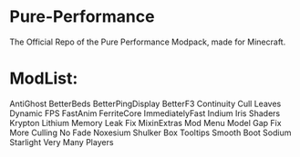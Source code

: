 # Pure-Performance
The Official Repo of the Pure Performance Modpack, made for Minecraft.

# ModList:
AntiGhost
BetterBeds
BetterPingDisplay
BetterF3
Continuity
Cull Leaves
Dynamic FPS
FastAnim
FerriteCore
ImmediatelyFast
Indium
Iris Shaders
Krypton
Lithium
Memory Leak Fix
MixinExtras
Mod Menu
Model Gap Fix
More Culling 
No Fade 
Noxesium
Shulker Box Tooltips
Smooth Boot
Sodium
Starlight
Very Many Players
